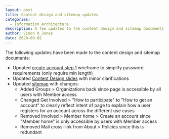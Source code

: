 ```yaml
---
layout: post
title: Content design and sitemap updates
categories:
  - Information Architecture
description: A few updates to the content design and sitemap documents
author: Simon R Jones
date: 2020-09-02
---
```


The following updates have been made to the content design and sitemap documents:

* Updated [create account step 1](/wireframes/create-account-step1/) wireframe to simplify password requirements (only require min length)
* Updated [Content Design slides](https://docs.google.com/presentation/d/16VQIUv2ugeZG8mNmAtZtHnaMo2E4y9x7YxKA_tPq-Xw/view#slide=id.g8bd347c6dc_0_0) with minor clarifications
* Updated [sitemap](/docs/proposed-site-map-v2/) with changes:
  * Added Groups > Organizations back since page is accessible by all users with Member access
  * Changed Get Involved > "How to participate" to "How to get an account" to clearly reflect intent of page to explain how a user registers for an account across the different use cases
  * Removed Involved > Member home > Create an account since "Member home" is only accessible by users with Member access
  * Removed Mail cross-link from About > Policies since this is redundant
  
